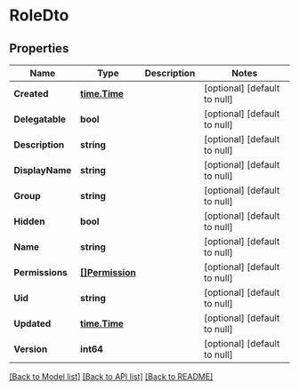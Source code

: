 # RoleDto

## Properties
Name | Type | Description | Notes
------------ | ------------- | ------------- | -------------
**Created** | [**time.Time**](time.Time.md) |  | [optional] [default to null]
**Delegatable** | **bool** |  | [optional] [default to null]
**Description** | **string** |  | [optional] [default to null]
**DisplayName** | **string** |  | [optional] [default to null]
**Group** | **string** |  | [optional] [default to null]
**Hidden** | **bool** |  | [optional] [default to null]
**Name** | **string** |  | [optional] [default to null]
**Permissions** | [**[]Permission**](Permission.md) |  | [optional] [default to null]
**Uid** | **string** |  | [optional] [default to null]
**Updated** | [**time.Time**](time.Time.md) |  | [optional] [default to null]
**Version** | **int64** |  | [optional] [default to null]

[[Back to Model list]](../README.md#documentation-for-models) [[Back to API list]](../README.md#documentation-for-api-endpoints) [[Back to README]](../README.md)


